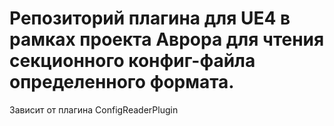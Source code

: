 ﻿# Репозиторий плагина для UE4 в рамках проекта Аврора для чтения секционного конфиг-файла определенного формата.
Зависит от плагина ConfigReaderPlugin